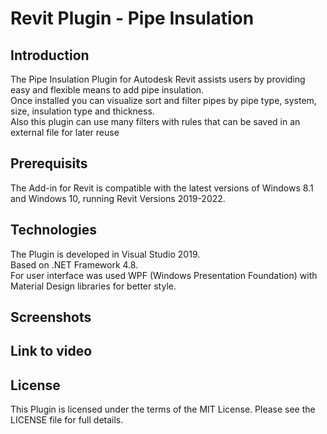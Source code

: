 # Revit Plugin - Pipe Insulation
## Introduction
The Pipe Insulation Plugin for Autodesk Revit assists users by providing easy and flexible means to add pipe insulation.<br />
Once installed you can visualize sort and filter pipes by pipe type, system, size, insulation type and thickness.<br />
Also this plugin can use many filters with rules that can be saved in an external file for later reuse<br />

## Prerequisits
The Add-in for Revit is compatible with the latest versions of Windows 8.1 and Windows 10, running Revit Versions 2019-2022.

## Technologies
The Plugin is developed in Visual Studio 2019.<br />
Based on .NET Framework 4.8.<br />
For user interface was used WPF (Windows Presentation Foundation) with Material Design libraries for better style.

## Screenshots

## Link to video

## License
This Plugin is licensed under the terms of the MIT License. Please see the LICENSE file for full details.
